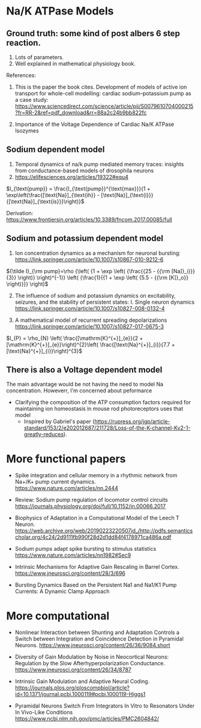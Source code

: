 # Na/K ATPase Models

## Ground truth: some kind of post albers 6 step reaction.
1. Lots of parameters.
2. Well explained in mathematical physiology  book. 

References: 
1. This is the paper the book cites. Development of models of active ion transport for whole-cell modelling: cardiac sodium–potassium pump as a case study: https://www.sciencedirect.com/science/article/pii/S0079610704000215?fr=RR-2&ref=pdf_download&rr=88a2c24b9bb822fc 

2. Importance of the Voltage Dependence of Cardiac Na/K ATPase Isozymes

## Sodium dependent model

1. Temporal dynamics of na/k pump mediated memory traces: insights from conductance-based models of drosophila neurons
2. https://elifesciences.org/articles/19322#equ4

$I_{\text{pump}} = \frac{I_{\text{pump}}^{\text{max}}}{1 + \exp\left(\frac{[\text{Na}]_{\text{ih}} - [\text{Na}]_{\text{i}}}{[\text{Na}]_{\text{is}}}\right)}$

Derivation: https://www.frontiersin.org/articles/10.3389/fncom.2017.00085/full


## Sodium and potassium dependent model

1. Ion concentration dynamics as a mechanism for neuronal bursting: https://link.springer.com/article/10.1007/s10867-010-9212-6
 
 ${\tilde I}_{\rm pump}=\rho {\left( {1 +     \exp \left( {\frac{{25 - {{\rm [Na]}_i}}}{3}} \right)} \right)^{-1}} \left( {\frac{1}{{1 + \exp \left( {5.5 - {{\rm [K]}_o}} \right)}}} \right)$


2. The influence of sodium and potassium dynamics on excitability, seizures, and the stability of persistent states: I. Single neuron dynamics https://link.springer.com/article/10.1007/s10827-008-0132-4

3. A mathematical model of recurrent spreading depolarizations https://link.springer.com/article/10.1007/s10827-017-0675-3


$I_{P} = \rho_{N} \left( \frac{[\mathrm{K}^{+}]_{e}}{2 + [\mathrm{K}^{+}]_{e}}\right)^{2}\left( \frac{[\text{Na}^{+}]_{i}}{7.7 + [\text{Na}^{+}]_{i}}\right)^{3}$

## There is also a Voltage dependent model
The main advantage would be not having the need to model Na concentration. Howeverr, I'm concerned about peformarce

- Clarifying the composition of the ATP consumption factors required for maintaining ion homeostasis in mouse rod photoreceptors uses that model
    - Inspired by Gabriel's paper (https://rupress.org/jgp/article-standard/153/2/e202012687/211728/Loss-of-the-K-channel-Kv2-1-greatly-reduces). 

# More functional papers

- Spike integration and cellular memory in a rhythmic network from Na+/K+ pump current dynamics. https://www.nature.com/articles/nn.2444

- Review: Sodium pump regulation of locomotor control circuits https://journals.physiology.org/doi/full/10.1152/jn.00066.2017 

- Biophysics of Adaptation in a Computational Model of the Leech T Neuron. https://web.archive.org/web/20190223220507id_/http://pdfs.semanticscholar.org/4c24/2d9111fb990f28d2d1dd84f4178971ca486a.pdf 

- Sodium pumps adapt spike bursting to stimulus statistics https://www.nature.com/articles/nn1982#Sec9

- Intrinsic Mechanisms for Adaptive Gain Rescaling in Barrel Cortex. https://www.jneurosci.org/content/28/3/696

- Bursting Dynamics Based on the Persistent Na1 and Na1/K1 Pump Currents: A Dynamic Clamp
Approach

# More computational

- Nonlinear Interaction between Shunting and Adaptation Controls a Switch between Integration and Coincidence Detection in Pyramidal Neurons. https://www.jneurosci.org/content/26/36/9084.short

- Diversity of Gain Modulation by Noise in Neocortical Neurons: Regulation by the Slow Afterhyperpolarization Conductance. https://www.jneurosci.org/content/26/34/8787 

- Intrinsic Gain Modulation and Adaptive Neural Coding. https://journals.plos.org/ploscompbiol/article?id=10.1371/journal.pcbi.1000119#pcbi.1000119-Higgs1

- Pyramidal Neurons Switch From Integrators In Vitro to Resonators Under In Vivo-Like Conditions https://www.ncbi.nlm.nih.gov/pmc/articles/PMC2604842/
